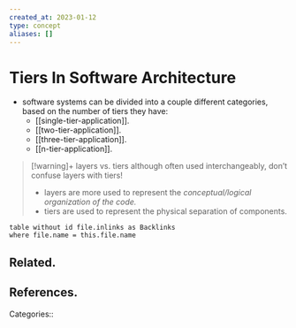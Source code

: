 ```yaml
---
created_at: 2023-01-12
type: concept
aliases: []
---
```


# Tiers In Software Architecture

- software systems can be divided into a couple different categories, based on the number of tiers they have:
	- [[single-tier-application]].
	- [[two-tier-application]].
	- [[three-tier-application]].
	- [[n-tier-application]].

> [!warning]+ layers vs. tiers
> although often used interchangeably, don’t confuse layers with tiers!
> - layers are more used to represent the *conceptual/logical organization of the code.*
> - tiers are used to represent the physical separation of components.

```dataview
table without id file.inlinks as Backlinks
where file.name = this.file.name
```

## Related.

## References.

Categories::
